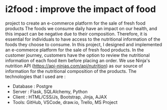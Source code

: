 # i2food : improve the impact of food
project to create an e-commerce platform for the sale of fresh food products
The foods we consume daily have an impact on our health, and this impact can be negative due to their composition. Therefore, it is essential for individuals to have access to the nutritional information of the foods they choose to consume.
In this project, I designed and implemented an e-commerce platform for the sale of fresh food products. In the customer journey, customers have the option to review the nutritional information of each food item before placing an order. 
We use Ninja's nutrition API (https://api-ninjas.com/api/nutrition) as our source of information for the nutritional composition of the products.
The technologies that I used are :
- Database : Postgre
- Server : Flask, SQLAlchemy, Python
- Client : HTML/CSS/Js, Bootstrap, Jinja, AJAX
- Tools: GitHub, VSCode, draw.io, Trello, MS Project

